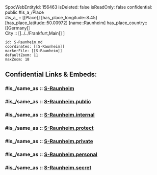 ﻿---
location:
- 50.00972
- 8.45
mapmarker: train
mapzoom:
- 8
- 18
tags:
- geo/station/train
type: Station
---

SpocWebEntityId: 156463
isDeleted: false
isReadOnly: false
confidential: public
#is_a_/Place  
#is_a_ :: [[Place]] 
[has_place_longitude::8.45] 
[has_place_latitude::50.00972] 
[name::Raunheim] 
has_place_country:: [[Germany]]  
City :: [[../../Frankfurt,Main]] ] 


```leaflet
id: S-Raunheim.md
coordinates: [[S-Raunheim]] 
markerFile: [[S-Raunheim]] 
defaultZoom: 11 
maxZoom: 18
```


## Confidential Links & Embeds: 

### #is_/same_as :: [S-Raunheim](S-Raunheim.md) 

### #is_/same_as :: [S-Raunheim.public](/_public/Earth/Continent/Europe/Europe~Central/Germany/Germany~West/Hessen/counties~Hessen/Frankfurt~Main/Stations-FFM~S/S-Raunheim.public.md) 

### #is_/same_as :: [S-Raunheim.internal](/_internal/Earth/Continent/Europe/Europe~Central/Germany/Germany~West/Hessen/counties~Hessen/Frankfurt~Main/Stations-FFM~S/S-Raunheim.internal.md) 

### #is_/same_as :: [S-Raunheim.protect](/_protect/Earth/Continent/Europe/Europe~Central/Germany/Germany~West/Hessen/counties~Hessen/Frankfurt~Main/Stations-FFM~S/S-Raunheim.protect.md) 

### #is_/same_as :: [S-Raunheim.private](/_private/Earth/Continent/Europe/Europe~Central/Germany/Germany~West/Hessen/counties~Hessen/Frankfurt~Main/Stations-FFM~S/S-Raunheim.private.md) 

### #is_/same_as :: [S-Raunheim.personal](/_personal/Earth/Continent/Europe/Europe~Central/Germany/Germany~West/Hessen/counties~Hessen/Frankfurt~Main/Stations-FFM~S/S-Raunheim.personal.md) 

### #is_/same_as :: [S-Raunheim.secret](/_secret/Earth/Continent/Europe/Europe~Central/Germany/Germany~West/Hessen/counties~Hessen/Frankfurt~Main/Stations-FFM~S/S-Raunheim.secret.md)

